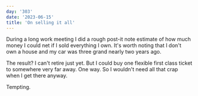```yaml
---
day: '303'
date: '2023-06-15'
title: 'On selling it all'
---
```


During a long work meeting I did a rough post-it note estimate of how much money I could net if I sold everything I own. It's worth noting that I don't own a house and my car was three grand nearly two years ago.

The result? I can't retire just yet. But I could buy one flexible first class ticket to somewhere very far away. One way. So I wouldn't need all that crap when I get there anyway.

Tempting.
